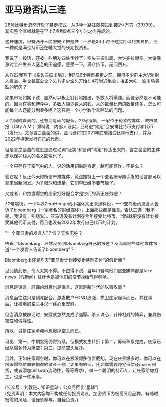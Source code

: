 # 亚马逊否认三连

26号比特币忽然开启了暴走模式，从34k一路狂飙突进到接近4万刀（39799）。其实整个涨幅就是在早上7点到9点三个小时之内完成的。

这种速度，只有两种人能够完全把握住：一种是24小时不睡觉盯盘的交易员，另一种就是满仓持币还在睡大觉的长期投资者。

我说了一段话，还被一些朋友四处传抄了：空头三振出局，大饼突拉爆空。大饼暴涨时会产生令人窒息的压迫感，感受一下。满仓持币，无问西东。

从7/22我写下《空头三振出局》，到7/26比特币暴走之前，期间多少群主大V劝别人看空、半仓甚至空仓？又有多少空头开始在4万附近集合，准备大吃一波市场暴跌的肥肉？

如果市场如期下跌，显然可以板上钉钉地推出，多数人将爆赚。而这必然是不可能的。因为在零和博弈中，多数人赚少数人的钱，人的数量比肉的数量还多，怎么可能每个人还能分到很多呢？这只是一个小学数学乘除法的问题。

人们同时看到的，还有消息面的配合。26号凌晨，一家位于伦敦的媒体，城市晨报（City A.M.）爆料说：内部人证实，亚马逊“肯定”会安排比特币支付和代币（发行）。文章言之凿凿的讲，亚马逊将在2021年底前接受比特币支付，并为2022年探索发行自己的代币。

但是言之凿凿的意思是通过动词“证实”和副词“肯定”传达出来的，言之凿凿的主体却以保护线人的名义匿名化了。

一个只存在于空气中的人，说的话用词越是肯定，越可能有诈，不是么？

管它呢！反正今天的所谓严肃媒体，竟连推特上一个匿名账号随手发的谣言都可以拿来当新闻发。为了眼球和流量，它们早已经不要节操了。

又或者，和拉盘爆空的庄家打好配合才是它们的真正任务吧？

27号隔夜，一个叫做ZeroHedge的小媒体又出来爆料说，一个亚马逊的发言人告诉了bloomberg（一家著名的财经媒体），上面那些都是谣言。否认三连（我不是，我没有，别瞎说）。亚马逊没有计划在今年接受比特币，当然就更没有计划接受其他代币支付，而且也没有2022年发行自己代币的计划。

“一个亚马逊的发言人”？谁？无名无姓？

告诉了bloomberg，居然没见到bloomberg自己的报道？反而都是些其他媒体报道“一个发言人告诉了bloomberg”？

Bloomberg上还是昨天“亚马逊计划接受比特币支付“的假新闻？

见此情此景，令人哭笑不得。不由得不说，当年川普骂他们这些媒体都是fake news（假新闻）估计也是被他们的没节操给气得够呛。

消息是谣言，辟谣的消息也是谣言。这就是新时代的以毒攻毒？

消息面往往只是侧翼配合，激发散户FOMO追涨，拱卫庄家起事而已。并在事后，让被爆的空头寻求一丝心里安慰。

但当消息被辟谣时，安慰就忽然变成了羞辱。杀人诛心，针锋相对的博弈，兼具伤害性和侮辱性。

所以，只是庄家单纯地想爆掉空头而已。

可见：第一，中期震荡仍将持续，但模式发生转折；第二，筹码积累完成，庄家已经从爆多转为爆空；第三，提防空头反扑。

另外，正如庄家爆空时，你可以在极限爆多位置截胡，现在庄家爆多时，你可以在极限爆空位置安排你的减仓计划（如果有的话，比如你需要稳定币偿还maker借贷，或者添加uniswap流动性，等等需求）。做一个聪明的持币人，让庄家给你打工，也是一件乐事。

(公众号：刘教链。知识星球：公众号回复“星球”) \
(免责声明：本文内容均不构成任何投资建议。加密货币为极高风险品种，有随时归零的风险，请谨慎参与，自我负责。)